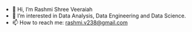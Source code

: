 - 👋 Hi, I’m Rashmi Shree Veeraiah
- 👀 I’m interested in Data Analysis, Data Engineering and Data Science.
- 📫 How to reach me: rashmi.v238@gmail.com

<!---
rasho330/rasho330 is a ✨ special ✨ repository because its `README.md` (this file) appears on your GitHub profile.
You can click the Preview link to take a look at your changes.
--->
